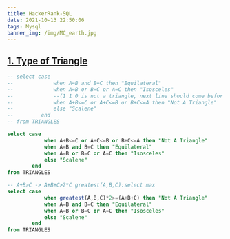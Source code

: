 ```yaml
---
title: HackerRank-SQL
date: 2021-10-13 22:50:06
tags: Mysql
banner_img: /img/MC_earth.jpg
---
```

[](https://www.begtut.com/sql/sql-ref-mysql.html)

## [1. Type of Triangle](https://www.hackerrank.com/challenges/what-type-of-triangle/problem?isFullScreen=true)
```sql
-- select case 
--             when A=B and B=C then "Equilateral"
--             when A=B or B=C or A=C then "Isosceles" 
--             --(1 1 0 is not a triangle, next line should come befor this line)
--             when A+B<=C or A+C<=B or B+C<=A then "Not A Triangle"
--             else "Scalene"
--         end
-- from TRIANGLES

select case 
            when A+B<=C or A+C<=B or B+C<=A then "Not A Triangle"
            when A=B and B=C then "Equilateral"
            when A=B or B=C or A=C then "Isosceles"           
            else "Scalene"
        end
from TRIANGLES

-- A+B>C -> A+B+C>2*C greatest(A,B,C):select max
select case 
            when greatest(A,B,C)*2>=(A+B+C) then "Not A Triangle" 
            when A=B and B=C then "Equilateral"
            when A=B or B=C or A=C then "Isosceles"
            else "Scalene"
        end
from TRIANGLES
```